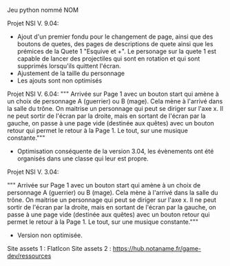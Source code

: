 Jeu python nommé NOM

Projet NSI V. 9.04:
- Ajout d'un premier fondu pour le changement de page, ainsi que des boutons de quetes, des pages de descriptions de quete ainsi que les prémices de la Quete 1 "Esquive
et +". Le personage sur la quete 1 est capable de lancer des projectiles qui sont en rotation et qui sont supprimés lorsqu'ils quittent l'écran.
- Ajustement de la taille du personnage
- Les ajouts sont non optimisés

Projet NSI V. 6.04:
""" Arrivée sur Page 1 avec un bouton start qui amène à un choix de personnage A (guerrier) ou B (mage). Cela mène à l'arrivé dans la salle du trône. On maitrise un
personnage qui peut se diriger sur l'axe x. Il ne peut sortir de l'écran par la droite, mais en sortant de l'écran par la gauche, on passe à une page vide (destinée aux
quêtes) avec un bouton retour qui permet le retour à la Page 1. Le tout, sur une musique constante."""
- Optimisation conséquente de la version 3.04, les évènements ont été organisés dans une classe qui leur est propre.

Projet NSI V. 3.04:

""" Arrivée sur Page 1 avec un bouton start qui amène à un choix de personnage A (guerrier) ou B (mage). Cela mène à l'arrivé dans la salle du trône. On maitrise un
personnage qui peut se diriger sur l'axe x. Il ne peut sortir de l'écran par la droite, mais en sortant de l'écran par la gauche, on passe à une page vide (destinée aux
quêtes) avec un bouton retour qui permet le retour à la Page 1. Le tout, sur une musique constante."""
- Version non optimisée.

Site assets 1 : FlatIcon
Site assets 2 : https://hub.notaname.fr/game-dev/ressources
